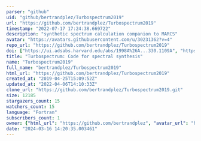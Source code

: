 ```yaml
---
parser: "github"
uid: "github/bertrandplez/Turbospectrum2019"
url: "https://github.com/bertrandplez/Turbospectrum2019"
timestamp: "2022-07-17 17:24:38.669722"
description: "synthetic spectrum calculation companion to MARCS"
avatar: "https://avatars.githubusercontent.com/u/30231362?v=4"
repo_url: "https://github.com/bertrandplez/Turbospectrum2019"
doi: ["https://ui.adsabs.harvard.edu/abs/1998A%26A...330.1109A", "https://ui.adsabs.harvard.edu/abs/2012ascl.soft05004P/abstract"]
title: "Turbospectrum: Code for spectral synthesis"
name: "Turbospectrum2019"
full_name: "bertrandplez/Turbospectrum2019"
html_url: "https://github.com/bertrandplez/Turbospectrum2019"
created_at: "2019-04-25T15:09:52Z"
updated_at: "2022-04-06T14:10:33Z"
clone_url: "https://github.com/bertrandplez/Turbospectrum2019.git"
size: 12185
stargazers_count: 15
watchers_count: 15
language: "Fortran"
subscribers_count: 1
owner: {"html_url": "https://github.com/bertrandplez", "avatar_url": "https://avatars.githubusercontent.com/u/30231362?v=4", "login": "bertrandplez", "type": "User"}
date: "2024-03-16 14:20:35.003461"
---
```

